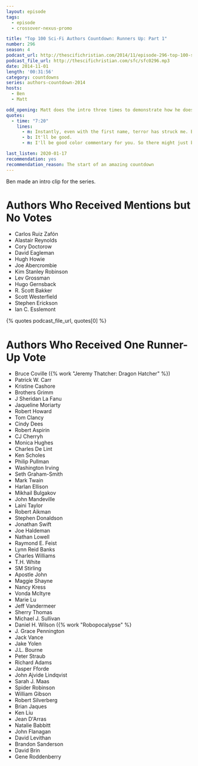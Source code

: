 ```yaml
---
layout: episode
tags:
  - episode
  - crossover-nexus-promo

title: "Top 100 Sci-Fi Authors Countdown: Runners Up: Part 1"
number: 296
season: 4
podcast_url: http://thescifichristian.com/2014/11/episode-296-top-100-sci-fi-authors-countdown-runners-up-part-1/
podcast_file_url: http://thescifichristian.com/sfc/sfc0296.mp3
date: 2014-11-01
length: '00:31:56'
category: countdowns
series: authors-countdown-2014
hosts:
  - Ben
  - Matt

odd_opening: Matt does the intro three times to demonstrate how he does it in time with the music. 
quotes:
  - time: "7:20"
    lines:
      - m: Instantly, even with the first name, terror has struck me. Because I'm realizing, this conversation is gonna be so one-sided.
      - b: It'll be good.
      - m: I'll be good color commentary for you. So there might just be a lot of Ben reading lists and commenting, and me saying, 'Sounds like a nice guy.' 

last_listen: 2020-01-17
recommendation: yes
recommendation_reason: The start of an amazing countdown
---
```


Ben made an intro clip for the series. 



# Authors Who Received Mentions but No Votes 
- Carlos Ruiz Zafón
- Alastair Reynolds 
- Cory Doctorow
- David Eagleman
- Hugh Howie
- Joe Abercrombie 
- Kim Stanley Robinson 
- Lev Grossman
- Hugo Gernsback
- R. Scott Bakker
- Scott Westerfield 
- Stephen Erickson 
- Ian C. Esslemont

{% quotes podcast_file_url, quotes[0] %}

# Authors Who Received One Runner-Up Vote 
- Bruce Coville ({% work "Jeremy Thatcher: Dragon Hatcher" %})
- Patrick W. Carr
- Kristine Cashore
- Brothers Grimm
- J Sheridan La Fanu
- Jaqueline Moriarty
- Robert Howard
- Tom Clancy
- Cindy Dees
- Robert Aspirin
- CJ Cherryh
- Monica Hughes
- Charles De Lint
- Ken Scholes
- Philip Pullman
- Washington Irving
- Seth Graham-Smith
- Mark Twain
- Harlan Ellison
- Mikhail Bulgakov
- John Mandeville
- Laini Taylor
- Robert Aikman
- Stephen Donaldson
- Jonathan Swift
- Joe Haldeman
- Nathan Lowell
- Raymond E. Feist
- Lynn Reid Banks
- Charles Williams
- T.H. White
- SM Stirling
- Apostle John
- Maggie Shayne
- Nancy Kress
- Vonda McItyre
- Marie Lu
- Jeff Vandermeer
- Sherry Thomas
- Michael J. Sullivan
- Daniel H. Wilson ({% work "Robopocalypse" %}
- J. Grace Pennington
- Jack Vance
- Jake Yolen
- J.L. Bourne
- Peter Straub
- Richard Adams
- Jasper Fforde
- John Ajvide Lindqvist
- Sarah J. Maas
- Spider Robinson
- William Gibson
- Robert Silverberg
- Brian Jaques
- Ken Liu
- Jean D'Arras
- Natalie Babbitt
- John Flanagan
- David Levithan
- Brandon Sanderson
- David Brin
- Gene Roddenberry
